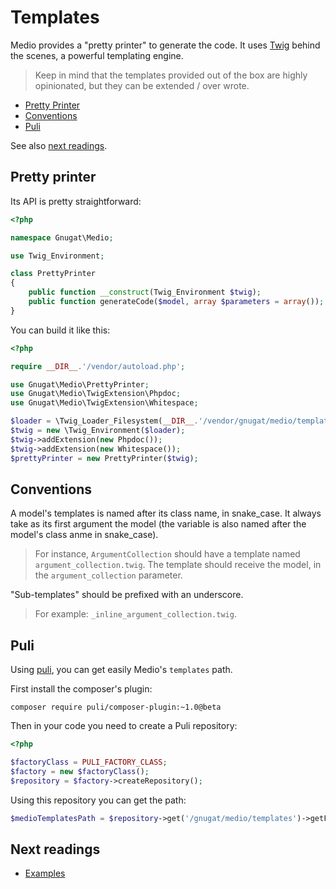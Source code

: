 # Templates

Medio provides a "pretty printer" to generate the code. It uses [Twig](http://twig.sensiolabs.org/)
behind the scenes, a powerful templating engine.

> Keep in mind that the templates provided out of the box are highly opinionated,
> but they can be extended / over wrote.

* [Pretty Printer](#pretty-printer)
* [Conventions](#conventions)
* [Puli](#puli)

See also [next readings](#next-readings).

## Pretty printer

Its API is pretty straightforward:

```php
<?php

namespace Gnugat\Medio;

use Twig_Environment;

class PrettyPrinter
{
    public function __construct(Twig_Environment $twig);
    public function generateCode($model, array $parameters = array());
}
```

You can build it like this:

```php
<?php

require __DIR__.'/vendor/autoload.php';

use Gnugat\Medio\PrettyPrinter;
use Gnugat\Medio\TwigExtension\Phpdoc;
use Gnugat\Medio\TwigExtension\Whitespace;

$loader = \Twig_Loader_Filesystem(__DIR__.'/vendor/gnugat/medio/templates'); // Replace this path
$twig = new \Twig_Environment($loader);
$twig->addExtension(new Phpdoc());
$twig->addExtension(new Whitespace());
$prettyPrinter = new PrettyPrinter($twig);
```

## Conventions

A model's templates is named after its class name, in snake_case. It always take
as its first argument the model (the variable is also named after the model's class anme in snake_case).

> For instance, `ArgumentCollection` should have a template named `argument_collection.twig`.
> The template should receive the model, in the `argument_collection` parameter.

"Sub-templates" should be prefixed with an underscore.

> For example: `_inline_argument_collection.twig`.

## Puli

Using [puli](http://docs.puli.io/), you can get easily Medio's `templates` path.

First install the composer's plugin:

    composer require puli/composer-plugin:~1.0@beta

Then in your code you need to create a Puli repository:

```php
<?php

$factoryClass = PULI_FACTORY_CLASS;
$factory = new $factoryClass();
$repository = $factory->createRepository();
```

Using this repository you can get the path:

```php
$medioTemplatesPath = $repository->get('/gnugat/medio/templates')->getFilesystemPath();
```

## Next readings

* [Examples](03-examples.md)
